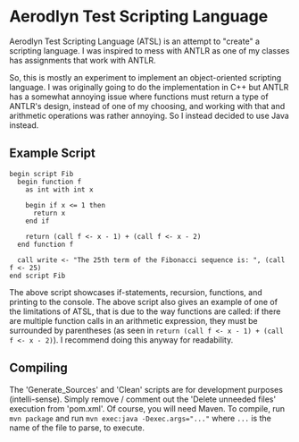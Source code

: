 # Aerodlyn Test Scripting Language

Aerodlyn Test Scripting Language (ATSL) is an attempt to "create" a scripting language. I was inspired to mess with ANTLR as one of my classes has assignments that work with ANTLR.

So, this is mostly an experiment to implement an object-oriented scripting language. I was originally going to do the implementation in C++ but ANTLR has a somewhat annoying issue where functions must return a type of ANTLR's design, instead of one of my choosing, and working with that and arithmetic operations was rather annoying. So I instead decided to use Java instead.

## Example Script
```
begin script Fib 
  begin function f
    as int with int x
    
    begin if x <= 1 then
      return x
    end if
    
    return (call f <- x - 1) + (call f <- x - 2)
  end function f
  
  call write <- "The 25th term of the Fibonacci sequence is: ", (call f <- 25)
end script Fib
```

The above script showcases if-statements, recursion, functions, and printing to the console. The above script also gives an example of one of the limitations of ATSL, that is due to the way functions are called: if there are multiple function calls in an arithmetic expression, they must be surrounded by parentheses (as seen in `return (call f <- x - 1) + (call f <- x - 2)`). I recommend doing this anyway for readability.

## Compiling

The 'Generate_Sources' and 'Clean' scripts are for development purposes (intelli-sense). Simply remove / comment out the 'Delete unneeded files' execution from 'pom.xml'. Of course, you will need Maven. To compile, run `mvn package` and run `mvn exec:java -Dexec.args="..."` where `...` is the name of the file to parse, to execute.

